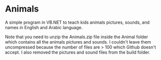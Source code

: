 # Animals
A simple program in VB.NET to teach kids animals pictures, sounds, and names in English and Arabic language.

Note that you need to unzip the Animals.zip file inside the Animal folder which contains all the animals pictures and sounds. I couldn't leave them uncompressed because the number of files are > 100 which Github doesn't accept. I also removed the pictures and sound files from the build folder.
